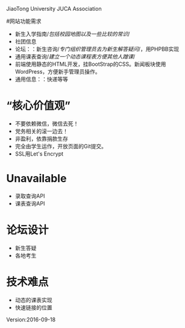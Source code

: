 JiaoTong University JUCA Association

#网站功能需求

* 新生入学指南/*包括校园地图以及一些比较的常识*/
* 社团信息
* 论坛：：新生咨询/*专门组织管理员去为新生解答疑问*/，用PHPBB实现
* 通用课表查询/*建立一个动态课程表方便其他人蹭课*/
* 前端使用静态的HTML开发，挂BootStrap的CSS。新闻板块使用WordPress，方便新手管理员操作。
* 通用信息：：快递等等

# “核心价值观”

* 不要依赖微信，微信去死！
* 党务相关的滚一边去！
* 非盈利，依靠捐款生存
* 完全由学生运作，开放页面的Git提交。
* SSL用Let's Encrypt

# Unavailable

* 录取查询API
* 课表查询API

# 论坛设计

* 新生答疑
* 各地考生

# 技术难点

* 动态的课表实现
* 快速链接的位置

Version:2016-09-18
